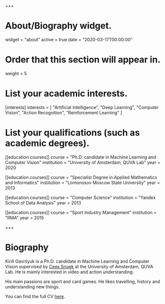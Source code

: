 +++
# About/Biography widget.
widget = "about"
active = true
date = "2020-03-17T00:00:00"

# Order that this section will appear in.
weight = 5

# List your academic interests.
[interests]
  interests = [
    "Artificial Intelligence",
    "Deep Learning",
    "Computer Vision",
    "Action Recognition",
    "Reinforcement Learning"
  ]

# List your qualifications (such as academic degrees).
[[education.courses]]
  course = "Ph.D. candidate in Machine Learning and Computer Vision"
  institution = "University of Amsterdam, QUVA Lab"
  year = 2020

[[education.courses]]
  course = "Specialist Degree in Applied Mathematics and Informatics"
  institution = "Lomonosov Moscow State University"
  year = 2013

[[education.courses]]
  course = "Computer Science"
  institution = "Yandex School of Data Analysis"
  year = 2013

[[education.courses]]
  course = "Sport Industry Management"
  institution = "RMA"
  year = 2015
 
+++

# Biography

Kirill Gavrilyuk is a Ph.D. candidate in Machine Learning and Computer Vision supervised by [Cees Snoek](http://www.ceessnoek.info/) at the University of Amsterdam, QUVA Lab. He is mainly interested in video and action understanding.     

His main passions are sport and card games. He likes travelling, history and understanding new things.  

You can find the full CV [here](/gavrilyuk_cv.pdf).
